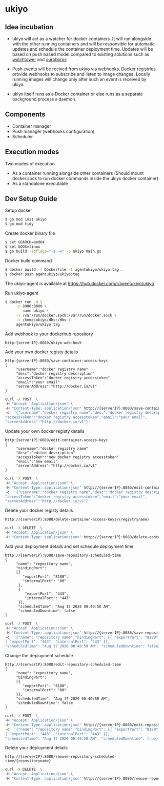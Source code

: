 # ukiyo

## Idea incubation

- ukiyo will act as a watcher for docker containers. It will run alongside with the other running containers and will be responsible for automatic updates and schedule the container deployment time. Updates will be based on push based model compared to existing solutions such as [watchtower](https://github.com/containrrr/watchtower) and [ouroboros](https://github.com/pyouroboros/ouroboros)

- Push events will be recived from ukiyo via webhooks. Docker registries provide webhooks to subscribe and listen to image changes. Locally running images will change only after such an event is received by ukiyo.

- ukiyo itself runs as a Docker container or else runs as a separate background process a daemon.

## Components

- Container manager
- Push manager (webhooks configuration) 
- Scheduler 

## Execution modes

Two modes of execution

- As a container running alongside other containers (Should mount docker.sock to run docker commands inside the ukiyo docker container)
- As a standalone executable

## Dev Setup Guide

Setup docker
```sh
$ go mod init ukiyo
$ go mod tidy
```

Create docker binary file
```sh	
$ set GOARCH=amd64
$ set GOOS=linux
$ go build -ldflags="-s -w" -o ukiyo main.go
```

Docker build command
```sh
$ docker build -f Dockerfile -t agentukiyo/ukiyo:tag .
$ docker push agentukiyo/ukiyo:tag
```

The ukiyo-agent is available at https://hub.docker.com/r/agentukiyo/ukiyo

Run ukiyo-agent
```sh
$ docker run -d \
     -p 8080:8080 \
     -- name ukiyo \
     -v /var/run/docker.sock:/var/run/docker.sock \
     -v /home/ukiyo/dbs:/dbs \
     agentukiyo/ukiyo:tag
```

Add webhook to your dockerhub repository
```
http:{serverIP}:8080/ukiyo-web-hook
```

Add your own docker registy details
```
http:{serverIP}:8080/save-container-access-keys
{
     "username":"docker registry name"
     "desc":"docker registry description"
     "accessToken":"docker registry accesstoken"
     "email":"your email"
     "serverAddress":"http://docker.io/v1"
}
```

```sh
curl -X POST  \
-H "Accept: Application/json" \
-H "Content-Type: application/json" http://{serverIP}:8080/save-container-access-keys \
-d  '{"username":"docker registry name","desc":"docker registry description",
"accessToken":"docker registry accesstoken","email":"your email",
"serverAddress":"http://docker.io/v1"}'
```

Update your own docker registy details
```
http:{serverIP}:8080/edit-container-access-keys
{
     "username":"docker registry name"
     "desc":"edited description"
     "accessToken":"new docker registry accesstoken"
     "email":"new email"
     "serverAddress":"http://docker.io/v1"
}
```

```sh
curl -X POST  \
-H "Accept: Application/json" \
-H "Content-Type: application/json" http://{serverIP}:8080/edit-container-access-keys \
-d  '{"username":"docker registry name","desc":"docker registry description",
"accessToken":"docker registry accesstoken","email":"your email",
"serverAddress":"http://docker.io/v1"}'
```

Delete your docker registy details
```
http://{serverIP}:8080/delete-container-access-keys/{registryname}
```

```sh
curl -X DELETE  \
-H "Accept: Application/json" \
-H "Content-Type: application/json" http://{serverIP}:8080/delete-container-access-keys/{registryname}
```

Add your deployment details and set schedule deployment time
```
http://{serverIP}:8080/save-repository-scheduled-time
{
     "name": "repository name",
     "bindingPort": 
     [{
        "exportPort": "8180",
        "internalPort": "80"
      },
      {
         "exportPort": "443",
         "internalPort": "443"
      }],
      "scheduledTime": "Aug 17 2020 00:40:50 AM",
      "scheduledDowntime": false
}
```

```sh
curl -X POST  \
-H "Accept: Application/json" \
-H "Content-Type: application/json" http://{serverIP}:8080/save-repository-scheduled-time \
-d  '{"name": "repository name","bindingPort": [{ "exportPort": "8180", "internalPort": "80" }, 
{ "exportPort": "443", "internalPort": "443" }], 
"scheduledTime": "Aug 17 2020 00:40:50 AM", "scheduledDowntime": false}'
```

Change the deployment schedule
```
http://{serverIP}:8080/edit-repository-scheduled-time
{
     "name": "repository name",
     "bindingPort": 
     [{
        "exportPort": "8180",
        "internalPort": "80"
     }],
     "scheduledTime": "Aug 17 2020 00:40:50 AM",
     "scheduledDowntime": false
}
```

```sh
curl -X POST  \
-H "Accept: Application/json" \
-H "Content-Type: application/json" http://{serverIP}:8080/edit-repository-scheduled-time \
-d  '{"name": "repository name","bindingPort": [{ "exportPort": "8180", "internalPort": "80" }, 
{ "exportPort": "443", "internalPort": "443" }], 
"scheduledTime": "Aug 17 2020 00:40:50 AM", "scheduledDowntime": true}'
```

Delete your deployment details
```
http://{serverIP}:8080/remove-repository-scheduled-time/{repositoryname}
```

```sh
curl -X DELETE  \
-H "Accept: Application/json" \
-H "Content-Type: application/json" http://{serverIP}:8080/remove-repository-scheduled-time/{repositoryname}
```

